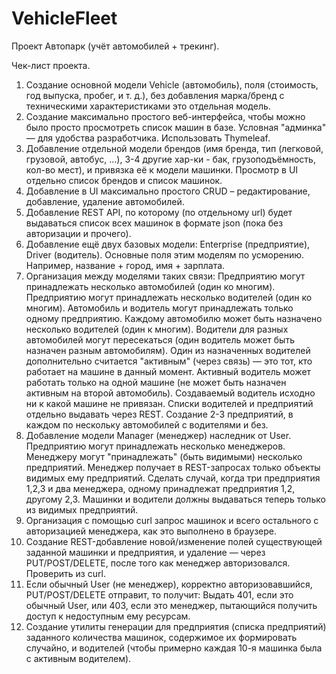 # VehicleFleet
Проект Автопарк (учёт автомобилей + трекинг).

Чек-лист проекта.

1.	Создание основной модели Vehicle (автомобиль), поля (стоимость, год выпуска, пробег, и т. д.), без добавления марка/бренд с техническими характеристиками это отдельная модель.
2.	Создание максимально простого веб-интерфейса, чтобы можно было просто просмотреть список машин в базе.  Условная "админка" — для удобства разработчика. Использовать Thymeleaf.
3.	Добавление отдельной модели брендов (имя бренда, тип (легковой, грузовой, автобус, ...), 3-4 другие хар-ки - бак, грузоподъёмность, кол-во мест), и привязка её к модели машинки. Просмотр в UI отдельно список брендов и список машинок.
4.	Добавление в UI максимально простого CRUD – редактирование, добавление, удаление автомобилей.
5.	Добавление REST API, по которому (по отдельному url) будет выдаваться список всех машинок в формате json (пока без авторизации и прочего).
6.	Добавление ещё двух базовых модели: Enterprise (предприятие), Driver (водитель). Основные поля этим моделям по усморению. Например, название + город, имя + зарплата.
7.	Организация между моделями таких связи:
Предприятию могут принадлежать несколько автомобилей (один ко многим).
Предприятию могут принадлежать несколько водителей (один ко многим).
Автомобиль и водитель могут принадлежать только одному предприятию.
Каждому автомобилю может быть назначено несколько водителей (один к многим). Водители для разных автомобилей могут пересекаться (один водитель может быть назначен разным автомобилям).
Один из назначенных водителей дополнительно считается "активным" (через связь) — это тот, кто работает на машине в данный момент. Активный водитель может работать только на одной машине (не может быть назначен активным на второй автомобиль).
Создаваемый водитель исходно ни к какой машине не привязан.
Списки водителей и предприятий отдельно выдавать через REST.
Создание 2-3 предприятий, в каждом по нескольку автомобилей с водителями и без.
8.	Добавление модели Manager (менеджер) наследник от User. Предприятию могут принадлежать несколько менеджеров.
Менеджеру могут "принадлежать" (быть видимыми) несколько предприятий.
Менеджер получает в REST-запросах только объекты видимых ему предприятий.
Сделать случай, когда три предприятия 1,2,3 и два менеджера, одному принадлежат предприятия 1,2, другому 2,3.
Машинки и водители должны выдаваться теперь только из видимых предприятий.
9.	Организация с помощью curl запрос машинок и всего остального с авторизацией менеджера, как это выполнено в браузере.
10.	Создание REST-добавление новой/изменение полей существующей заданной машинки и предприятия, и удаление — через PUT/POST/DELETE, после того как менеджер авторизовался. Проверить из curl.
11.	Если обычный User (не менеджер), корректно авторизовавшийся, PUT/POST/DELETE отправит, то получит: Выдать 401, если это обычный User, или 403, если это менеджер, пытающийся получить доступ к недоступным ему ресурсам.
12.	Создание утилиты генерации для предприятия (списка предприятий) заданного количества машинок, содержимое их формировать случайно, и водителей (чтобы примерно каждая 10-я машинка была с активным водителем).
